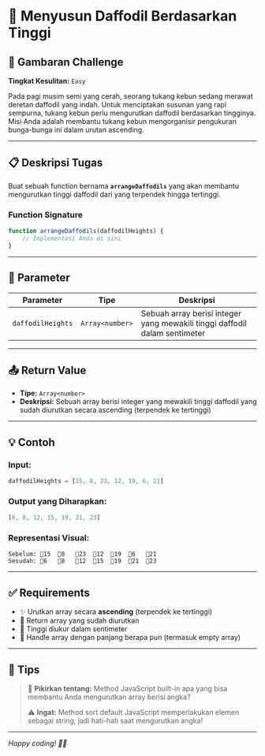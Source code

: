 # 🌼 Menyusun Daffodil Berdasarkan Tinggi

## 🎯 Gambaran Challenge
**Tingkat Kesulitan:** `Easy`

Pada pagi musim semi yang cerah, seorang tukang kebun sedang merawat deretan daffodil yang indah. Untuk menciptakan susunan yang rapi sempurna, tukang kebun perlu mengurutkan daffodil berdasarkan tingginya. Misi Anda adalah membantu tukang kebun mengorganisir pengukuran bunga-bunga ini dalam urutan ascending.

---

## 📋 Deskripsi Tugas

Buat sebuah function bernama **`arrangeDaffodils`** yang akan membantu mengurutkan tinggi daffodil dari yang terpendek hingga tertinggi.

### Function Signature
```javascript
function arrangeDaffodils(daffodilHeights) {
    // Implementasi Anda di sini
}
```

---

## 🔧 Parameter

| Parameter | Tipe | Deskripsi |
|-----------|------|-----------|
| `daffodilHeights` | `Array<number>` | Sebuah array berisi integer yang mewakili tinggi daffodil dalam sentimeter |

---

## 📤 Return Value

- **Tipe:** `Array<number>`
- **Deskripsi:** Sebuah array berisi integer yang mewakili tinggi daffodil yang sudah diurutkan secara ascending (terpendek ke tertinggi)

---

## 💡 Contoh

### Input:
```javascript
daffodilHeights = [15, 8, 23, 12, 19, 6, 21]
```

### Output yang Diharapkan:
```javascript
[6, 8, 12, 15, 19, 21, 23]
```

### Representasi Visual:
```
Sebelum: 🌼15  🌼8   🌼23  🌼12  🌼19  🌼6   🌼21
Sesudah: 🌼6   🌼8   🌼12  🌼15  🌼19  🌼21  🌼23
```

---

## ✅ Requirements

- ✨ Urutkan array secara **ascending** (terpendek ke tertinggi)
- 🔄 Return array yang sudah diurutkan
- 📏 Tinggi diukur dalam sentimeter
- 🌱 Handle array dengan panjang berapa pun (termasuk empty array)

---

## 🌟 Tips

> 💭 **Pikirkan tentang:** Method JavaScript built-in apa yang bisa membantu Anda mengurutkan array berisi angka?
> 
> ⚠️ **Ingat:** Method sort default JavaScript memperlakukan elemen sebagai string, jadi hati-hati saat mengurutkan angka!

---

*Happy coding! 🌼✨*
